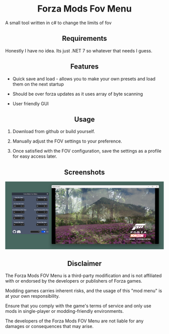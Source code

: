 <h1 align="center">Forza Mods Fov Menu</h1>

A small tool written in c# to change the limits of fov

<h2 align="center">Requirements</h2>

Honestly I have no idea. Its just .NET 7 so whatever that needs I guess.

<h2 align="center">Features</h2>

* Quick save and load - allows you to make your own presets and load them on the next startup

* Should be over forza updates as it uses array of byte scanning

* User friendly GUI

<h2 align="center">Usage</h2>

1. Download from github or build yourself.

2. Manually adjust the FOV settings to your preference.

3. Once satisfied with the FOV configuration, save the settings as a profile for easy access later.

<h2 align="center">Screenshots</h2>

![Screenshot](/Images/Screenshot.png)

<h2 align="center">Disclaimer</h2>

The Forza Mods FOV Menu is a third-party modification and is not affiliated with or endorsed by the developers or publishers of Forza games.

Modding games carries inherent risks, and the usage of this "mod menu" is at your own responsibility.

Ensure that you comply with the game's terms of service and only use mods in single-player or modding-friendly environments.

The developers of the Forza Mods FOV Menu are not liable for any damages or consequences that may arise.
